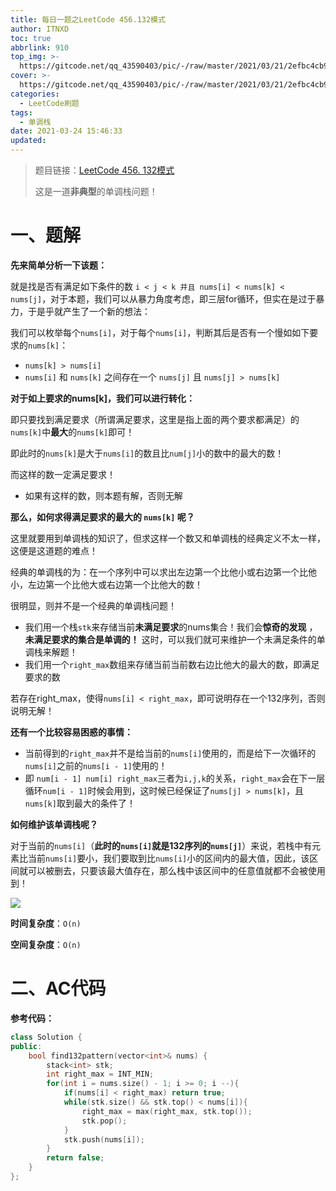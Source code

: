 ```yaml
---
title: 每日一题之LeetCode 456.132模式
author: ITNXD
toc: true
abbrlink: 910
top_img: >-
  https://gitcode.net/qq_43590403/pic/-/raw/master/2021/03/21/2efbc4cb93b487fd05b4faaa113a1b7d.png
cover: >-
  https://gitcode.net/qq_43590403/pic/-/raw/master/2021/03/21/2efbc4cb93b487fd05b4faaa113a1b7d.png
categories:
  - LeetCode刷题
tags:
  - 单调栈
date: 2021-03-24 15:46:33
updated:
---
```






> 题目链接：[LeetCode 456. 132模式](https://leetcode-cn.com/problems/132-pattern/)
>
> 这是一道**非典型**的单调栈问题！





# 一、题解





**先来简单分析一下该题：**



就是找是否有满足如下条件的数 `i < j < k 并且 nums[i] < nums[k] < nums[j]`，对于本题，我们可以从暴力角度考虑，即三层for循环，但实在是过于暴力，于是乎就产生了一个新的想法：



我们可以枚举每个`nums[i]`，对于每个`nums[i]`，判断其后是否有一个慢如如下要求的`nums[k]`：

- `nums[k] > nums[i]`
- `nums[i]` 和 `nums[k]` 之间存在一个 `nums[j]` 且 `nums[j] > nums[k]`



**对于如上要求的nums[k]，我们可以进行转化：**



即只要找到满足要求（所谓满足要求，这里是指上面的两个要求都满足）的`nums[k]`中**最大**的`nums[k]`即可！

即此时的`nums[k]`是大于`nums[i]`的数且比`num[j]`小的数中的最大的数！

而这样的数一定满足要求！

- 如果有这样的数，则本题有解，否则无解



**那么，如何求得满足要求的最大的 `nums[k]` 呢？**

这里就要用到单调栈的知识了，但求这样一个数又和单调栈的经典定义不太一样，这便是这道题的难点！



经典的单调栈的为：在一个序列中可以求出左边第一个比他小或右边第一个比他小，左边第一个比他大或右边第一个比他大的数！



很明显，则并不是一个经典的单调栈问题！



- 我们用一个栈`stk`来存储当前**未满足要求**的nums集合！我们会**惊奇的发现** ，**未满足要求的集合是单调的！** 这时，可以我们就可来维护一个未满足条件的单调栈来解题！
- 我们用一个`right_max`数组来存储当前当前数右边比他大的最大的数，即满足要求的数



若存在right_max，使得`nums[i] < right_max`，即可说明存在一个132序列，否则说明无解！





**还有一个比较容易困惑的事情：**

- 当前得到的`right_max`并不是给当前的`nums[i]`使用的，而是给下一次循环的`nums[i]`之前的`nums[i - 1]`使用的！
- 即 `num[i - 1] num[i] right_max`三者为`i,j,k`的关系，`right_max`会在下一层循环`num[i - 1]`时候会用到，这时候已经保证了`nums[j] > nums[k]`，且`nums[k]`取到最大的条件了！





**如何维护该单调栈呢？**



对于当前的`nums[i]`（**此时的`nums[i]`就是132序列的`nums[j]`**）来说，若栈中有元素比当前`nums[i]`要小，我们要取到比`nums[i]`小的区间内的最大值，因此，该区间就可以被删去，只要该最大值存在，那么栈中该区间中的任意值就都不会被使用到！





![](https://gitcode.net/qq_43590403/pic/-/raw/master/2021/03/25/53fb0a7ec5f791f404f107661e3baeac.png)







**时间复杂度**：`O(n)`

**空间复杂度**：`O(n)`







# 二、AC代码





**参考代码：**





```c++
class Solution {
public:
    bool find132pattern(vector<int>& nums) {
        stack<int> stk;
        int right_max = INT_MIN;
        for(int i = nums.size() - 1; i >= 0; i --){
            if(nums[i] < right_max) return true;
            while(stk.size() && stk.top() < nums[i]){
                right_max = max(right_max, stk.top());
                stk.pop();
            }
            stk.push(nums[i]);
        }
        return false;
    }
};
```

